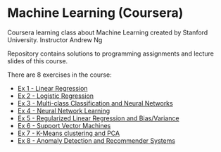 # Machine Learning (Coursera)

Coursera learning class about Machine Learning created by Stanford University.
Instructor Andrew Ng

Repository contains solutions to programming assignments and lecture slides of this course.

There are 8 exercises in the course: 
 - [Ex 1 - Linear Regression](/ex1-linear-regression/)
 - [Ex 2 - Logistic Regression](/ex2-logistic-regression/)
 - [Ex 3 - Multi-class Classification and Neural Networks](/ex3-multi-class-and-neural-networks/)
 - [Ex 4 - Neural Network Learning](/ex4-neural-network-learning/)
 - [Ex 5 - Regularized Linear Regression and Bias/Variance](/ex5-regularized-linear-regression/)
 - [Ex 6 - Support Vector Machines](/ex6-support-vector-machines/)
 - [Ex 7 - K-Means clustering and PCA](/ex7-k-means-clustering-and-pca/)
 - [Ex 8 - Anomaly Detection and Recommender Systems](/ex8-anomaly-detection-and-recommender-systems/)
